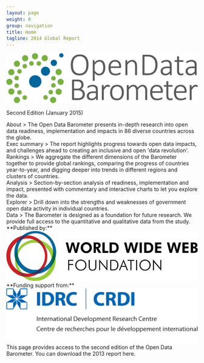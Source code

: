 ```yaml
---
layout: page
weight: 0
group: navigation
title: Home
tagline: 2014 Global Report
---
```


<img src="/assets/images/odb-logo.png" class="img-responsive" alt="Open Data Barometer Logo">

Second Edition (January 2015)

<div class="row">
<div class="col-sm-4 frontbox" markdown="1">
<div class="frontbox-inner" style="background-image:url('/assets/images/seconded/map.png')">
    
<div class="front-text">About > The Open Data Barometer presents in-depth research into open data readiness, implementation and impacts in 86 diverse countries across the globe.</div>
</div>
</div>

<div class="col-sm-4 frontbox"  markdown="1" >
<div class="frontbox-inner" style="background-image:url('/assets/images/seconded/rankings.png')">
<div class="front-text">Exec summary > The report highlights progress towards open data impacts, and challenges ahead to creating an inclusive and open 'data revolution'.</div>
</div>
</div>

<div class="col-sm-4 frontbox" markdown="1">
<div class="frontbox-inner" style="background-image:url('/assets/images/seconded/rankings.png')">
<div class="front-text">Rankings > We aggregate the different dimensions of the Barometer together to provide global rankings, comparing the progress of countries year-to-year, and digging deeper into trends in different regions and clusters of countries.</div>
</div>
</div>

</div>


<div class="row">
<div class="col-sm-4" markdown="1">
<div class="front-text">Analysis > Section-by-section analysis of readiness, implementation and impact, presented with commentary and interactive charts to let you explore the data.</div>
</div>

<div class="col-sm-4" markdown="1">
<div class="front-text">Explorer > Drill down into the strengths and weaknesses of government open data activity in individual countries.</div>
</div>

<div class="col-sm-4" markdown="1">
<div class="front-text">Data > The Barometer is designed as a foundation for future research. We provide full access to the quantitative and qualitative data from the study.</div>
</div>



</div>

<div class="row">
<div class="col-sm-3" markdown="1">
**Published by:**
<a href="http://www.webfoundation.org"><img src="/assets/images/logos/webfoundation.png" class="img-responsive" alt="World Wide Web Foundation"></a>
</div>

<div class="col-sm-6" markdown="1">

</div>

<div class="col-sm-3" markdown="1">
**Funding support from:**
<a href="http://www.idrc.ca"><img src="/assets/images/logos/idrc.jpeg" class="img-responsive" alt="International Development Research Center"></a>
</div>
</div>

<div class="row">
    <div class="col-sm-12" markdown="1">
            This page provides access to the second edition of the Open Data Barometer. You can download the 2013 report here. 
    </div>
</div>
